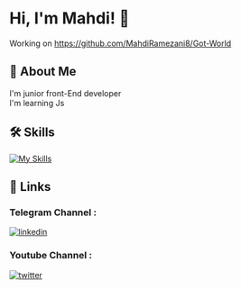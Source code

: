 # Hi, I'm Mahdi! 👋
Working on https://github.com/MahdiRamezani8/Got-World

## 🚀 About Me

I'm junior front-End developer \
I'm learning Js




## 🛠 Skills
[![My Skills](https://skillicons.dev/icons?i=js,html,css,git,ps,tailwind)](https://skillicons.dev)

## 🔗 Links

### Telegram Channel :
[![linkedin](https://img.shields.io/badge/telegram-0A66C2?style=for-the-badge&logo=telegram&logoColor=white)](https://t.me/CleverDevs) 
### Youtube Channel :
[![twitter](https://img.shields.io/badge/youtube-ff0000?style=for-the-badge&logo=youtube&logoColor=white)](https://www.youtube.com/channel/UCqgreCj7iTFHe2c5pF7WxmQ/)



